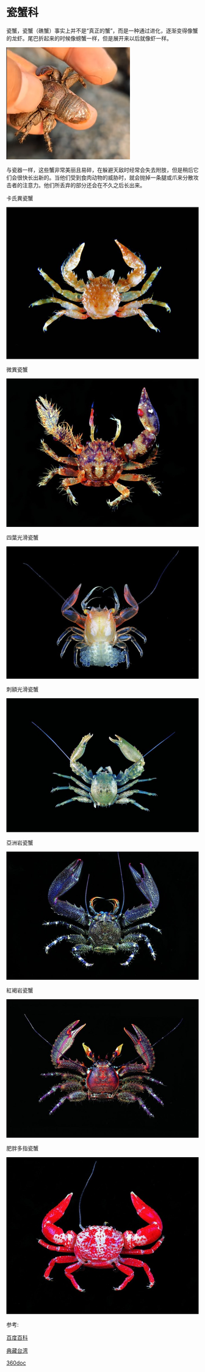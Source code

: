 # 瓷蟹科

瓷蟹，瓷蟹（礁蟹）事实上并不是“真正的蟹”，而是一种通过进化，逐渐变得像蟹的龙虾。尾巴折起来的时候像螃蟹一样，但是展开来以后就像虾一样。

![](01.png)

与瓷器一样，这些蟹非常美丽且易碎，在躲避天敌时经常会失去附肢，但是稍后它们会很快长出新的。当他们受到食肉动物的威胁时，就会抛掉一条腿或爪来分散攻击者的注意力。他们所丢弃的部分还会在不久之后长出来。

卡氏異瓷蟹

![](02.jpeg)

微異瓷蟹

![](03.jpeg)

四葉光滑瓷蟹

![](04.jpeg)

刺額光滑瓷蟹

![](05.jpeg)

亞洲岩瓷蟹

![](06.jpeg)

紅褐岩瓷蟹

![](07.jpeg)

肥胖多指瓷蟹

![](08.jpeg)

参考:

[百度百科](https://baike.baidu.com/item/%E7%93%B7%E8%9F%B9?fromModule=lemma_search-box)

[典藏台湾](https://catalog.digitalarchives.tw/Catalog/List.jsp?CID=5257)

[360doc](http://www.360doc.com/content/17/0121/09/8527076_577598599.shtml)
